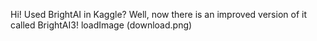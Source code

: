 Hi! Used BrightAI in Kaggle? Well, now there is an improved version of it called BrightAI3!
loadImage (download.png)

